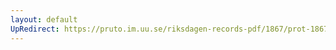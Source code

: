 ```yaml
---
layout: default
UpRedirect: https://pruto.im.uu.se/riksdagen-records-pdf/1867/prot-1867--ak--213/prot-1867--ak--213_006.pdf
---
```

